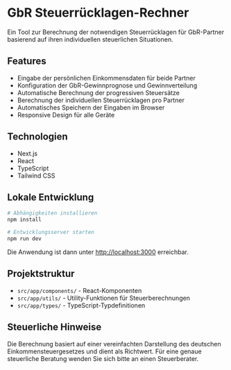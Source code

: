 # GbR Steuerrücklagen-Rechner

Ein Tool zur Berechnung der notwendigen Steuerrücklagen für GbR-Partner basierend auf ihren individuellen steuerlichen Situationen.

## Features

- Eingabe der persönlichen Einkommensdaten für beide Partner
- Konfiguration der GbR-Gewinnprognose und Gewinnverteilung
- Automatische Berechnung der progressiven Steuersätze
- Berechnung der individuellen Steuerrücklagen pro Partner
- Automatisches Speichern der Eingaben im Browser
- Responsive Design für alle Geräte

## Technologien

- Next.js
- React
- TypeScript
- Tailwind CSS

## Lokale Entwicklung

```bash
# Abhängigkeiten installieren
npm install

# Entwicklungsserver starten
npm run dev
```

Die Anwendung ist dann unter [http://localhost:3000](http://localhost:3000) erreichbar.

## Projektstruktur

- `src/app/components/` - React-Komponenten
- `src/app/utils/` - Utility-Funktionen für Steuerberechnungen
- `src/app/types/` - TypeScript-Typdefinitionen

## Steuerliche Hinweise

Die Berechnung basiert auf einer vereinfachten Darstellung des deutschen Einkommensteuergesetzes und dient als Richtwert. Für eine genaue steuerliche Beratung wenden Sie sich bitte an einen Steuerberater.
